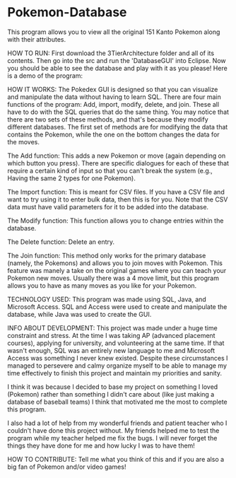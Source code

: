 # Pokemon-Database
This program allows you to view all the original 151 Kanto Pokemon along with their attributes. 

HOW TO RUN:
First download the 3TierArchitecture folder and all of its contents. Then go into the src and run the 'DatabaseGUI' into Eclipse.
Now you should be able to see the database and play with it as you please!
Here is a demo of the program:

HOW IT WORKS:
The Pokedex GUI is designed so that you can visualize and manipulate the data without having to learn SQL. There are four main functions
of the program: Add, import, modify, delete, and join. These all have to do with the SQL queries that do the same thing. You may notice
that there are two sets of these methods, and that's because they modify different databases. The first set of methods are for modifying
the data that contains the Pokemon, while the one on the bottom changes the data for the moves.

The Add function: This adds a new Pokemon or move (again depending on which button you press). There are specific dialogues for each of these
that require a certain kind of input so that you can't break the system (e.g., Having the same 2 types for one Pokemon).

The Import function: This is meant for CSV files. If you have a CSV file and want to try using it to enter bulk data, then this is for you.
Note that the CSV data must have valid parameters for it to be added into the database.

The Modify function: This function allows you to change entries within the database.

The Delete function: Delete an entry. 

The Join function: This method only works for the primary database (namely, the Pokemons) and allows you to join moves with Pokemon. This feature
was manely a take on the original games where you can teach your Pokemon new moves. Usually there was a 4 move limit, but this program allows you
to have as many moves as you like for your Pokemon. 

TECHNOLOGY USED:
This program was made using SQL, Java, and Microsoft Access. SQL and Access were used to create and manipulate the
database, while Java was used to create the GUI. 

INFO ABOUT DEVELOPMENT:
This project was made under a huge time constraint and stress. At the time I was taking AP (advanced placement courses), applying
for university, and volunteering at the same time. If that wasn't enough, SQL was an entirely new language to me and Microsoft Access
was something I never knew existed. Despite these circumstances I managed to persevere and calmy organize myself to be able to 
manage my time effectively to finish this project and maintain my priorities and sanity. 

I think it was because I decided to base my project on something I loved (Pokemon) rather than something I didn't care
about (like just making a database of baseball teams) I think that motivated me the most to complete this program.

I also had a lot of help from my wonderful friends and patient teacher who I couldn't have done this project without. My friends helped
me to test the program while my teacher helped me fix the bugs. I will never forget the things they have done for me and how lucky
I was to have them!


HOW TO CONTRIBUTE:
Tell me what you think of this and if you are also a big fan of Pokemon and/or video games!
